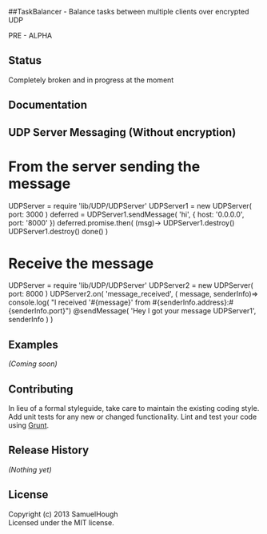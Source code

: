 ##TaskBalancer -
  Balance tasks between multiple clients over encrypted UDP

  PRE - ALPHA

## Status
Completely broken and in progress at the moment


## Documentation

UDP Server Messaging (Without encryption)
--------------------
  # From the server sending the message
  UDPServer  = require 'lib/UDP/UDPServer'
  UDPServer1 = new UDPServer( port: 3000 )
  deferred = UDPServer1.sendMessage( 'hi', { 
    host: '0.0.0.0',
    port: '8000' 
  })
  deferred.promise.then( (msg)->
    UDPServer1.destroy()
    UDPServer1.destroy()
    done()
  )

  # Receive the message
  UDPServer  = require 'lib/UDP/UDPServer'
  UDPServer2 = new UDPServer( port: 8000 )
  UDPServer2.on( 'message_received', ( message, senderInfo)=>
    console.log( "I received '#{message}' from #{senderInfo.address}:#{senderInfo.port}")
    @sendMessage( 'Hey I got your message UDPServer1', senderInfo )
  )


## Examples
_(Coming soon)_

## Contributing
In lieu of a formal styleguide, take care to maintain the existing coding style. Add unit tests for any new or changed functionality. Lint and test your code using [Grunt](http://gruntjs.com/).

## Release History
_(Nothing yet)_

## License
Copyright (c) 2013 SamuelHough  
Licensed under the MIT license.
